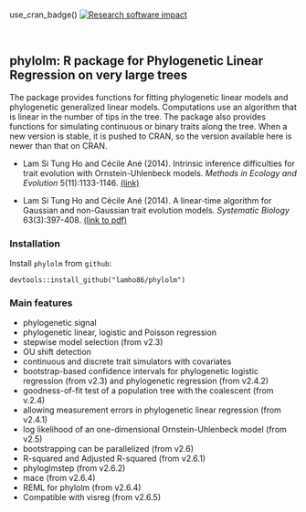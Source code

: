 <!-- badges: start -->⁠
use_cran_badge()
[![Research software impact](http://depsy.org/api/package/cran/phylolm/badge.svg)](http://depsy.org/package/r/phylolm)
<!-- badges: end -->⁠

## phylolm: R package for Phylogenetic Linear Regression on very large trees

The package provides functions for fitting phylogenetic linear models and phylogenetic generalized linear models. 
Computations use an algorithm that is linear in the number of tips in the tree. 
The package also provides functions for simulating continuous or binary traits along the tree.
When a new version is stable, it is pushed to CRAN, so the version available here is newer than that on CRAN.

- Lam Si Tung Ho and Cécile Ané (2014). 
Intrinsic inference difficulties for trait evolution with Ornstein-Uhlenbeck models. 
*Methods in Ecology and Evolution* 5(11):1133-1146. 
[(link)](https://besjournals.onlinelibrary.wiley.com/doi/full/10.1111/2041-210X.12285)

- Lam Si Tung Ho and Cécile Ané (2014). 
A linear-time algorithm for Gaussian and non-Gaussian trait evolution models. 
*Systematic Biology* 63(3):397-408.
[(link to pdf)](https://doi.org/10.1093/sysbio/syu005)

### Installation
Install `phylolm` from `github`:
```{r}
devtools::install_github("lamho86/phylolm")
```

### Main features

- phylogenetic signal
- phylogenetic linear, logistic and Poisson regression
- stepwise model selection (from v2.3)
- OU shift detection
- continuous and discrete trait simulators with covariates
- bootstrap-based confidence intervals for phylogenetic logistic regression (from v2.3)
  and phylogenetic regression (from v2.4.2)
- goodness-of-fit test of a population tree with the coalescent (from v.2.4)
- allowing measurement errors in phylogenetic linear regression (from v2.4.1)
- log likelihood of an one-dimensional Ornstein-Uhlenbeck model (from v2.5)
- bootstrapping can be parallelized (from v2.6)
- R-squared and Adjusted R-squared (from v2.6.1)
- phyloglmstep (from v2.6.2)
- mace (from v2.6.4)
- REML for phylolm (from v2.6.4)
- Compatible with visreg (from v2.6.5)
